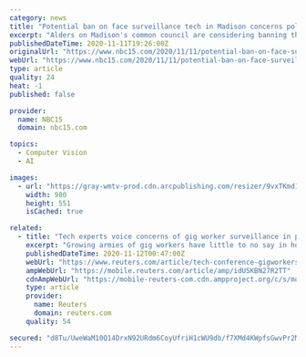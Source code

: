 ```yaml
---
category: news
title: "Potential ban on face surveillance tech in Madison concerns police"
excerpt: "Alders on Madison's common council are considering banning the use of face surveillance technology by all city departments. The potential ban is raising concerns at the Madison Police Department. Detectives there work with external partners who use face surveillance to solve crimes and says this ban would force them to halt those efforts."
publishedDateTime: 2020-11-11T19:26:00Z
originalUrl: "https://www.nbc15.com/2020/11/11/potential-ban-on-face-surveillance-tech-in-madison-concerns-police/"
webUrl: "https://www.nbc15.com/2020/11/11/potential-ban-on-face-surveillance-tech-in-madison-concerns-police/"
type: article
quality: 24
heat: -1
published: false

provider:
  name: NBC15
  domain: nbc15.com

topics:
  - Computer Vision
  - AI

images:
  - url: "https://gray-wmtv-prod.cdn.arcpublishing.com/resizer/9vxTKmd1SU7EGkdX9TiluIUlxXI=/980x0/smart/cloudfront-us-east-1.images.arcpublishing.com/gray/SVARHM4MDBBJPJ6JKVAF5WZVAM.jpg"
    width: 980
    height: 551
    isCached: true

related:
  - title: "Tech experts voice concerns of gig worker surveillance in pandemic"
    excerpt: "Growing armies of gig workers have little to no say in how they are being monitored during the coronavirus pandemic, researchers and advocates told a conference on Wednesday, calling for better oversight in how tracking tools are deployed."
    publishedDateTime: 2020-11-12T00:47:00Z
    webUrl: "https://www.reuters.com/article/tech-conference-gigworkers/tech-experts-voice-concerns-of-gig-worker-surveillance-in-pandemic-idUSL8N2HX60O"
    ampWebUrl: "https://mobile.reuters.com/article/amp/idUSKBN27R2TT"
    cdnAmpWebUrl: "https://mobile-reuters-com.cdn.ampproject.org/c/s/mobile.reuters.com/article/amp/idUSKBN27R2TT"
    type: article
    provider:
      name: Reuters
      domain: reuters.com
    quality: 54

secured: "d8Tu/UweWaM10Q14DrxN92URdm6CoyUfriH1cWU9db/f7XMd4KWpfsGwvPr2Mkz1oAcs+E9kmXJGI7O+r2gRTqcBWvsB0vyl9+mzBPWU1Lm8l7sr600GjG66UBDNhys+8jNjhQP1nfJO9yjjK+bBgCqVLlkFV+X5vzXeDL4IGZU464eCx0RCgfNyleMwTPGPx91efLuD/hy/2uqnyUGijienL0pbxxbnueW7akUkANwDlMTXgv9daDDBiKY9yXZ2hN/8Mov4BhLy2Zhqh2+8/DaMtTRpzl5OJa354o/ZnDxfRb9kllmL8xaO8DFob100D7Wo+UX+qoUQndZ4PeDKwfAJLar7eKZG2KZwzjlLl+4=;NLVLIQDkwRDsoYYMpD1zrg=="
---
```


